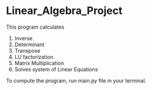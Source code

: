 # Linear_Algebra_Project
This program calculates 
1. Inverse
2. Determinant
3. Transpose
4. LU factorization
5. Matrix Multiplication
6. Solves system of Linear Equations

To compute the program, run main.py file in your terminal. 
